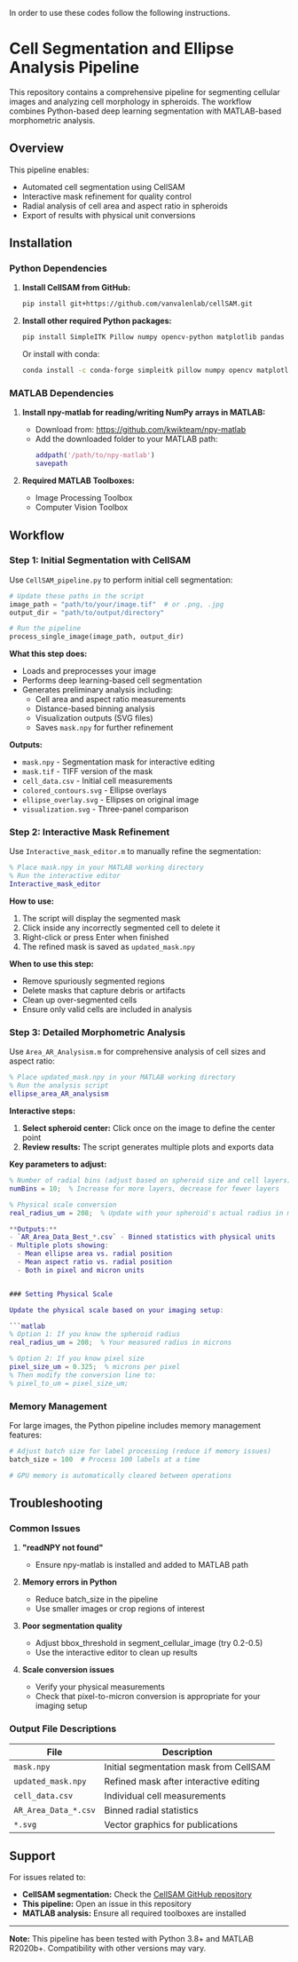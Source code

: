 In order to use these codes follow the following instructions.
# Cell Segmentation and Ellipse Analysis Pipeline

This repository contains a comprehensive pipeline for segmenting cellular images and analyzing cell morphology in spheroids. The workflow combines Python-based deep learning segmentation with MATLAB-based morphometric analysis.

## Overview

This pipeline enables:
- Automated cell segmentation using CellSAM
- Interactive mask refinement for quality control
- Radial analysis of cell area and aspect ratio in spheroids
- Export of results with physical unit conversions

## Installation

### Python Dependencies

1. **Install CellSAM from GitHub:**
   ```bash
   pip install git+https://github.com/vanvalenlab/cellSAM.git
   ```

2. **Install other required Python packages:**
   ```bash
   pip install SimpleITK Pillow numpy opencv-python matplotlib pandas torch pathlib
   ```

   Or install with conda:
   ```bash
   conda install -c conda-forge simpleitk pillow numpy opencv matplotlib pandas pytorch
   ```

### MATLAB Dependencies

1. **Install npy-matlab for reading/writing NumPy arrays in MATLAB:**
   - Download from: https://github.com/kwikteam/npy-matlab
   - Add the downloaded folder to your MATLAB path:
     ```matlab
     addpath('/path/to/npy-matlab')
     savepath
     ```

2. **Required MATLAB Toolboxes:**
   - Image Processing Toolbox
   - Computer Vision Toolbox

## Workflow

### Step 1: Initial Segmentation with CellSAM

Use `CellSAM_pipeline.py` to perform initial cell segmentation:

```python
# Update these paths in the script
image_path = "path/to/your/image.tif"  # or .png, .jpg
output_dir = "path/to/output/directory"

# Run the pipeline
process_single_image(image_path, output_dir)
```

**What this step does:**
- Loads and preprocesses your image
- Performs deep learning-based cell segmentation
- Generates preliminary analysis including:
  - Cell area and aspect ratio measurements
  - Distance-based binning analysis
  - Visualization outputs (SVG files)
  - Saves `mask.npy` for further refinement

**Outputs:**
- `mask.npy` - Segmentation mask for interactive editing
- `mask.tif` - TIFF version of the mask
- `cell_data.csv` - Initial cell measurements
- `colored_contours.svg` - Ellipse overlays
- `ellipse_overlay.svg` - Ellipses on original image
- `visualization.svg` - Three-panel comparison

### Step 2: Interactive Mask Refinement

Use `Interactive_mask_editor.m` to manually refine the segmentation:

```matlab
% Place mask.npy in your MATLAB working directory
% Run the interactive editor
Interactive_mask_editor
```

**How to use:**
1. The script will display the segmented mask
2. Click inside any incorrectly segmented cell to delete it
3. Right-click or press Enter when finished
4. The refined mask is saved as `updated_mask.npy`

**When to use this step:**
- Remove spuriously segmented regions
- Delete masks that capture debris or artifacts
- Clean up over-segmented cells
- Ensure only valid cells are included in analysis

### Step 3: Detailed Morphometric Analysis

Use `Area_AR_Analysism.m` for comprehensive analysis of cell sizes and aspect ratio:

```matlab
% Place updated_mask.npy in your MATLAB working directory
% Run the analysis script
ellipse_area_AR_analysism
```

**Interactive steps:**
1. **Select spheroid center:** Click once on the image to define the center point
2. **Review results:** The script generates multiple plots and exports data

**Key parameters to adjust:**

```matlab
% Number of radial bins (adjust based on spheroid size and cell layers)
numBins = 10;  % Increase for more layers, decrease for fewer layers

% Physical scale conversion
real_radius_um = 208;  % Update with your spheroid's actual radius in microns

**Outputs:**
- `AR_Area_Data_Best_*.csv` - Binned statistics with physical units
- Multiple plots showing:
  - Mean ellipse area vs. radial position
  - Mean aspect ratio vs. radial position
  - Both in pixel and micron units


### Setting Physical Scale

Update the physical scale based on your imaging setup:

```matlab
% Option 1: If you know the spheroid radius
real_radius_um = 208;  % Your measured radius in microns

% Option 2: If you know pixel size
pixel_size_um = 0.325;  % microns per pixel
% Then modify the conversion line to:
% pixel_to_um = pixel_size_um;
```

### Memory Management

For large images, the Python pipeline includes memory management features:

```python
# Adjust batch size for label processing (reduce if memory issues)
batch_size = 100  # Process 100 labels at a time

# GPU memory is automatically cleared between operations
```

## Troubleshooting

### Common Issues

1. **"readNPY not found"**
   - Ensure npy-matlab is installed and added to MATLAB path

2. **Memory errors in Python**
   - Reduce batch_size in the pipeline
   - Use smaller images or crop regions of interest

3. **Poor segmentation quality**
   - Adjust bbox_threshold in segment_cellular_image (try 0.2-0.5)
   - Use the interactive editor to clean up results

4. **Scale conversion issues**
   - Verify your physical measurements
   - Check that pixel-to-micron conversion is appropriate for your imaging setup

### Output File Descriptions

| File | Description |
|------|-------------|
| `mask.npy` | Initial segmentation mask from CellSAM |
| `updated_mask.npy` | Refined mask after interactive editing |
| `cell_data.csv` | Individual cell measurements |
| `AR_Area_Data_*.csv` | Binned radial statistics |
| `*.svg` | Vector graphics for publications |


## Support

For issues related to:
- **CellSAM segmentation:** Check the [CellSAM GitHub repository](https://github.com/vanvalenlab/cellSAM)
- **This pipeline:** Open an issue in this repository
- **MATLAB analysis:** Ensure all required toolboxes are installed

---

**Note:** This pipeline has been tested with Python 3.8+ and MATLAB R2020b+. Compatibility with other versions may vary.
